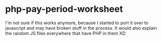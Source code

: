 # php-pay-period-worksheet

I'm not sure if this works anymore, because I started to port it over to javascript and may have broken stuff in the process.
It would also explain the random JS files everywhere that have PHP in them XD

